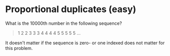# Proportional duplicates (easy)

What is the 10000th number in the following sequence?

> 1 2 2 3 3 3 4 4 4 4 5 5 5 5 5 ...

It doesn't matter if the sequence is zero- or one indexed does not matter for this problem.
